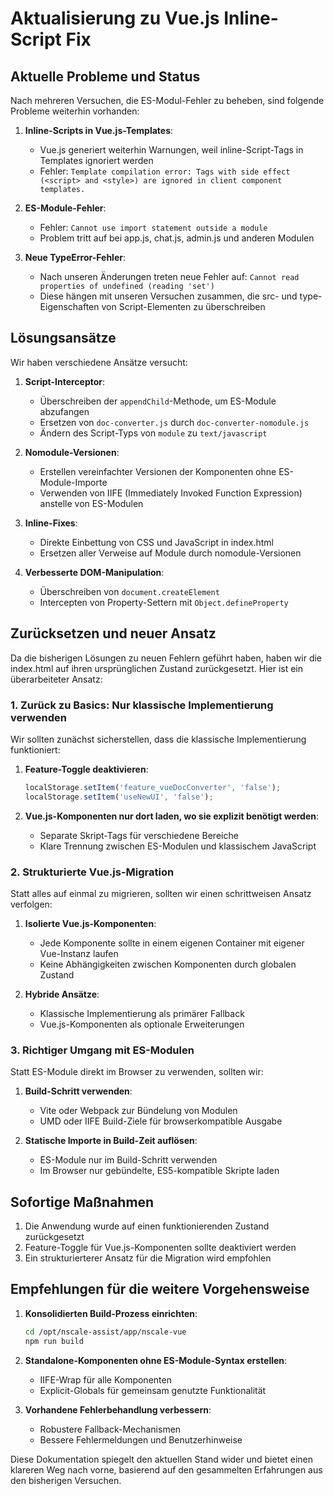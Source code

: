 # Aktualisierung zu Vue.js Inline-Script Fix

## Aktuelle Probleme und Status

Nach mehreren Versuchen, die ES-Modul-Fehler zu beheben, sind folgende Probleme weiterhin vorhanden:

1. **Inline-Scripts in Vue.js-Templates**:
   - Vue.js generiert weiterhin Warnungen, weil inline-Script-Tags in Templates ignoriert werden
   - Fehler: `Template compilation error: Tags with side effect (<script> and <style>) are ignored in client component templates.`

2. **ES-Module-Fehler**:
   - Fehler: `Cannot use import statement outside a module`
   - Problem tritt auf bei app.js, chat.js, admin.js und anderen Modulen

3. **Neue TypeError-Fehler**:
   - Nach unseren Änderungen treten neue Fehler auf: `Cannot read properties of undefined (reading 'set')`
   - Diese hängen mit unseren Versuchen zusammen, die src- und type-Eigenschaften von Script-Elementen zu überschreiben

## Lösungsansätze

Wir haben verschiedene Ansätze versucht:

1. **Script-Interceptor**:
   - Überschreiben der `appendChild`-Methode, um ES-Module abzufangen
   - Ersetzen von `doc-converter.js` durch `doc-converter-nomodule.js`
   - Ändern des Script-Typs von `module` zu `text/javascript`

2. **Nomodule-Versionen**:
   - Erstellen vereinfachter Versionen der Komponenten ohne ES-Module-Importe
   - Verwenden von IIFE (Immediately Invoked Function Expression) anstelle von ES-Modulen

3. **Inline-Fixes**:
   - Direkte Einbettung von CSS und JavaScript in index.html
   - Ersetzen aller Verweise auf Module durch nomodule-Versionen

4. **Verbesserte DOM-Manipulation**:
   - Überschreiben von `document.createElement`
   - Intercepten von Property-Settern mit `Object.defineProperty`

## Zurücksetzen und neuer Ansatz

Da die bisherigen Lösungen zu neuen Fehlern geführt haben, haben wir die index.html auf ihren ursprünglichen Zustand zurückgesetzt. Hier ist ein überarbeiteter Ansatz:

### 1. Zurück zu Basics: Nur klassische Implementierung verwenden

Wir sollten zunächst sicherstellen, dass die klassische Implementierung funktioniert:

1. **Feature-Toggle deaktivieren**:
   ```javascript
   localStorage.setItem('feature_vueDocConverter', 'false');
   localStorage.setItem('useNewUI', 'false');
   ```

2. **Vue.js-Komponenten nur dort laden, wo sie explizit benötigt werden**:
   - Separate Skript-Tags für verschiedene Bereiche
   - Klare Trennung zwischen ES-Modulen und klassischem JavaScript

### 2. Strukturierte Vue.js-Migration

Statt alles auf einmal zu migrieren, sollten wir einen schrittweisen Ansatz verfolgen:

1. **Isolierte Vue.js-Komponenten**:
   - Jede Komponente sollte in einem eigenen Container mit eigener Vue-Instanz laufen
   - Keine Abhängigkeiten zwischen Komponenten durch globalen Zustand

2. **Hybride Ansätze**:
   - Klassische Implementierung als primärer Fallback
   - Vue.js-Komponenten als optionale Erweiterungen

### 3. Richtiger Umgang mit ES-Modulen

Statt ES-Module direkt im Browser zu verwenden, sollten wir:

1. **Build-Schritt verwenden**:
   - Vite oder Webpack zur Bündelung von Modulen
   - UMD oder IIFE Build-Ziele für browserkompatible Ausgabe

2. **Statische Importe in Build-Zeit auflösen**:
   - ES-Module nur im Build-Schritt verwenden
   - Im Browser nur gebündelte, ES5-kompatible Skripte laden

## Sofortige Maßnahmen

1. Die Anwendung wurde auf einen funktionierenden Zustand zurückgesetzt
2. Feature-Toggle für Vue.js-Komponenten sollte deaktiviert werden
3. Ein strukturierterer Ansatz für die Migration wird empfohlen

## Empfehlungen für die weitere Vorgehensweise

1. **Konsolidierten Build-Prozess einrichten**:
   ```bash
   cd /opt/nscale-assist/app/nscale-vue
   npm run build
   ```

2. **Standalone-Komponenten ohne ES-Module-Syntax erstellen**:
   - IIFE-Wrap für alle Komponenten
   - Explicit-Globals für gemeinsam genutzte Funktionalität

3. **Vorhandene Fehlerbehandlung verbessern**:
   - Robustere Fallback-Mechanismen
   - Bessere Fehlermeldungen und Benutzerhinweise

Diese Dokumentation spiegelt den aktuellen Stand wider und bietet einen klareren Weg nach vorne, basierend auf den gesammelten Erfahrungen aus den bisherigen Versuchen.